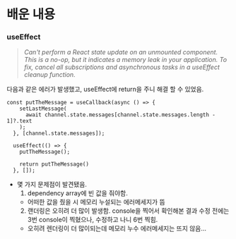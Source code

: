 # 배운 내용

### useEffect

> _Can't perform a React state update on an unmounted component. This is a no-op, but it indicates a memory leak in your application. To fix, cancel all subscriptions and asynchronous tasks in a useEffect cleanup function._

다음과 같은 에러가 발생했고, useEffect에 return을 주니 해결 할 수 있었음.

```JS
const putTheMessage = useCallback(async () => {
    setLastMessage(
      await channel.state.messages[channel.state.messages.length - 1]?.text
    );
  }, [channel.state.messages]);

  useEffect(() => {
    putTheMessage();

    return putTheMessage()
  }, []);
```

- 몇 가지 문제점이 발견됐음.
  1. dependency array에 빈 값을 줘야함.
  - 어떠한 값을 줬을 시 메모리 누설되는 에러메세지가 뜸
  2. 랜더링은 오히려 더 많이 발생함. console을 찍어서 확인해본 결과 수정 전에는 3번 console이 찍혔으나, 수정하고 나니 6번 찍힘.
  - 오히려 렌더링이 더 많이되는데 메모리 누수 에러메세지는 뜨지 않음...
